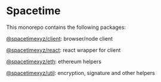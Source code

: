 # Spacetime

This monorepo contains the following packages:

[@spacetimexyz/client](https://github.com/spacetimehq/spacetime-ts/tree/main/packages/client): browser/node client

[@spacetimexyz/react](https://github.com/spacetimehq/spacetime-ts/tree/main/packages/eth): react wrapper for client

[@spacetimexyz/eth](https://github.com/spacetimehq/spacetime-ts/tree/main/packages/eth): ethereum helpers

[@spacetimexyz/util](https://github.com/spacetimehq/spacetime-ts/tree/main/packages/eth): encryption, signature and other helpers

